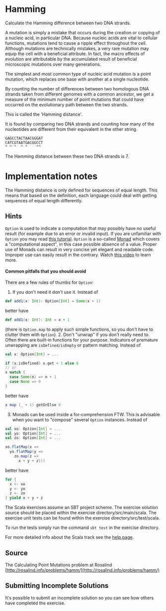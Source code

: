# Hamming

Calculate the Hamming difference between two DNA strands.

A mutation is simply a mistake that occurs during the creation or
copying of a nucleic acid, in particular DNA. Because nucleic acids are
vital to cellular functions, mutations tend to cause a ripple effect
throughout the cell. Although mutations are technically mistakes, a very
rare mutation may equip the cell with a beneficial attribute. In fact,
the macro effects of evolution are attributable by the accumulated
result of beneficial microscopic mutations over many generations.

The simplest and most common type of nucleic acid mutation is a point
mutation, which replaces one base with another at a single nucleotide.

By counting the number of differences between two homologous DNA strands
taken from different genomes with a common ancestor, we get a measure of
the minimum number of point mutations that could have occurred on the
evolutionary path between the two strands.

This is called the 'Hamming distance'.

It is found by comparing two DNA strands and counting how many of the
nucleotides are different from their equivalent in the other string.

    GAGCCTACTAACGGGAT
    CATCGTAATGACGGCCT
    ^ ^ ^  ^ ^    ^^

The Hamming distance between these two DNA strands is 7.

# Implementation notes

The Hamming distance is only defined for sequences of equal length. This means
that based on the definition, each language could deal with getting sequences
of equal length differently.

## Hints
`Option` is used to indicate a computation that may possibly have no useful result
(for example due to an error or invalid input).
If you are unfamiliar with `Option` you may read [this tutorial](http://danielwestheide.com/blog/2012/12/19/the-neophytes-guide-to-scala-part-5-the-option-type.html).
`Option` is a so-called [Monad](https://en.wikipedia.org/wiki/Monad_(functional_programming)) which covers a "computational aspect", in this case possible absence of a value.
Proper use of Monads can result in very concise yet elegant
and readable code. Improper use can easily result in the contrary.
Watch [this video](https://www.youtube.com/watch?v=Mw_Jnn_Y5iA) to learn more.
#### Common pitfalls that you should avoid
There are a few rules of thumbs for `Option`:
1. If you don't need it don't use it. Instead of
```scala
def add1(x: Int): Option[Int] = Some(x + 1)
```
better have
```scala
def add1(x: Int): Int = x + 1
```
(there is `Option.map` to apply such simple functions,
so you don't have to clutter them with `Option`).
2. Don't "unwrap" if you don't really need to.
Often there are built-in functions for your purpose. Indicators of premature
unwrapping are `isDefined/isEmpty` or pattern matching. Instead of
```scala
val x: Option[Int] = ...

if (x.isDefined) x.get + 1 else 0
// or
x match {
  case Some(n) => n + 1
  case None => 0
}
```
better have
```scala
x map (_ + 1) getOrElse 0
```
3. Monads can be used inside a for-comprehension FTW.
This is advisable when you want to "compose" several `Option` instances. Instead of
```scala
val xo: Option[Int] = ...
val yo: Option[Int] = ...
val zo: Option[Int] = ...

xo.flatMap(x =>
  yo.flatMap(y =>
    zo.map(z =>
	  x + y + z)))
```
better have
```scala
for {
  x <- xo
  y <- yo
  z <- zo
} yield x + y + z
```

The Scala exercises assume an SBT project scheme. The exercise solution source
should be placed within the exercise directory/src/main/scala. The exercise
unit tests can be found within the exercise directory/src/test/scala.

To run the tests simply run the command `sbt test` in the exercise directory.

For more detailed info about the Scala track see the [help
page](http://exercism.io/languages/scala).

## Source

The Calculating Point Mutations problem at Rosalind [http://rosalind.info/problems/hamm/](http://rosalind.info/problems/hamm/)

## Submitting Incomplete Solutions
It's possible to submit an incomplete solution so you can see how others have completed the exercise.

